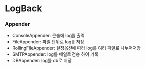 # LogBack

### Appender 
- ConsoleAppender: 콘솔에 log를 출력
- FileAppender: 파일 단위로 log를 저장
- RollingFileAppender: 설정옵션에 따라 log를 여러 파일로 나누어저장
- SMTPAppender: log를 메일로 전송 하여 기록
- DBAppender: log를 db로 저장


